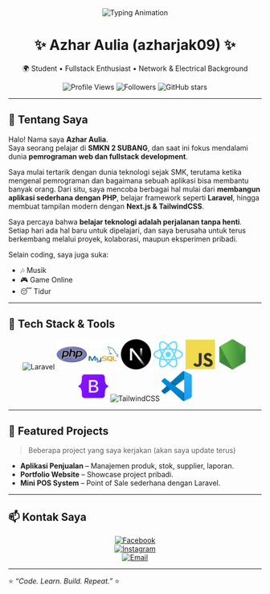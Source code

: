 <div align="center">

<img src="https://readme-typing-svg.herokuapp.com?font=Poppins&weight=600&size=28&duration=3000&pause=1000&color=00C4FF&center=true&vCenter=true&width=760&lines=Hello+👋,+I'm+Azhar+Aulia;Laravel+%7C+PHP+%7C+MySQL+%7C+Next.js;Welcome+to+My+GitHub+Profile!+🚀" alt="Typing Animation" />

# ✨ Azhar Aulia (azharjak09) ✨
🌍 Student • Fullstack Enthusiast • Network & Electrical Background

![Profile Views](https://komarev.com/ghpvc/?username=azharjak09&color=blueviolet&style=flat-square)
![Followers](https://img.shields.io/github/followers/azharjak09?style=social)
![GitHub stars](https://img.shields.io/github/stars/azharjak09?style=social)

</div>

---

## 🙋 Tentang Saya
Halo! Nama saya **Azhar Aulia**.  
Saya seorang pelajar di **SMKN 2 SUBANG**, dan saat ini fokus mendalami dunia **pemrograman web dan fullstack development**.  

Saya mulai tertarik dengan dunia teknologi sejak SMK, terutama ketika mengenal pemrograman dan bagaimana sebuah aplikasi bisa membantu banyak orang. Dari situ, saya mencoba berbagai hal mulai dari **membangun aplikasi sederhana dengan PHP**, belajar framework seperti **Laravel**, hingga membuat tampilan modern dengan **Next.js & TailwindCSS**.  

Saya percaya bahwa **belajar teknologi adalah perjalanan tanpa henti**. Setiap hari ada hal baru untuk dipelajari, dan saya berusaha untuk terus berkembang melalui proyek, kolaborasi, maupun eksperimen pribadi.  

Selain coding, saya juga suka:  
- 🎶 Musik  
- 🎮 Game Online  
- 😴 Tidur  

---

## 🧰 Tech Stack & Tools
<div align="center">

<!-- Laravel -->
<img src="https://laravel.com/img/logomark.min.svg" height="60" alt="Laravel" />

<!-- PHP -->
<img src="https://raw.githubusercontent.com/devicons/devicon/master/icons/php/php-original.svg" height="60" alt="PHP" />

<!-- MySQL -->
<img src="https://raw.githubusercontent.com/devicons/devicon/master/icons/mysql/mysql-original-wordmark.svg" height="60" alt="MySQL" />

<!-- Next.js -->
<img src="https://raw.githubusercontent.com/devicons/devicon/master/icons/nextjs/nextjs-original.svg" height="60" alt="Next.js" />

<!-- React -->
<img src="https://raw.githubusercontent.com/devicons/devicon/master/icons/react/react-original.svg" height="60" alt="React" />

<!-- JavaScript -->
<img src="https://raw.githubusercontent.com/devicons/devicon/master/icons/javascript/javascript-original.svg" height="60" alt="JavaScript" />

<!-- Node.js -->
<img src="https://raw.githubusercontent.com/devicons/devicon/master/icons/nodejs/nodejs-original.svg" height="60" alt="Node.js" />

<!-- Bootstrap -->
<img src="https://raw.githubusercontent.com/devicons/devicon/master/icons/bootstrap/bootstrap-original.svg" height="60" alt="Bootstrap" />

<!-- TailwindCSS -->
<img src="https://www.vectorlogo.zone/logos/tailwindcss/tailwindcss-icon.svg" height="60" alt="TailwindCSS" />

<!-- VS Code -->
<img src="https://raw.githubusercontent.com/devicons/devicon/master/icons/vscode/vscode-original.svg" height="60" alt="VS Code" />

</div>

---

## 📌 Featured Projects
> Beberapa project yang saya kerjakan (akan saya update terus)

- **Aplikasi Penjualan** – Manajemen produk, stok, supplier, laporan.  
- **Portfolio Website** – Showcase project pribadi.  
- **Mini POS System** – Point of Sale sederhana dengan Laravel.  

---

## 📫 Kontak Saya
<div align="center">

[![Facebook](https://img.shields.io/badge/Facebook-1877F2?logo=facebook&logoColor=white&style=for-the-badge)](https://www.facebook.com/profile.php?id=100036108545089)  
[![Instagram](https://img.shields.io/badge/Instagram-E4405F?logo=instagram&logoColor=white&style=for-the-badge)](https://instagram.com/azharjak09)  
[![Email](https://img.shields.io/badge/Email-azharjack28@gmail.com-D14836?logo=gmail&logoColor=white&style=for-the-badge)](mailto:azharjack28@gmail.com)  

</div>

---

⭐ *“Code. Learn. Build. Repeat.”* ⭐

